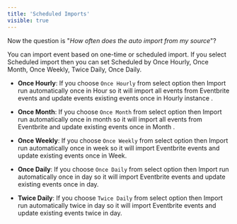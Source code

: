 ```yaml
---
title: 'Scheduled Imports'
visible: true
---
```


Now the question is "_How often does the auto import from my source_"? 

You can  import event based on one-time or scheduled import. If you select Scheduled import then you can set Scheduled by Once Hourly, Once Month, Once Weekly, Twice Daily, Once Daily.

* **Once Hourly**: If you choose `Once Hourly` from select option then Import run automatically once in Hour so it will import all events from Eventbrite events and update events existing events once in  Hourly instance .

* **Once Month**: If you choose `Once Month` from select option then Import run automatically once in month so it will import all events from Eventbrite  and update  existing events  once in Month .

* **Once Weekly**: If you choose `Once Weekly` from select option then Import run automatically once in week so it will import Eventbrite events  and update existing events once in Week.

* **Once Daily**: If you choose `Once Daily` from select option then  Import run automatically once in day so it will import Eventbrite events  and update existing events once in day.

* **Twice Daily**: If you choose `Twice Daily` from select option then  Import run automatically twice in day so it will import Eventbrite events  and update existing events twice in day.
